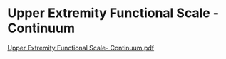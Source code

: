 # Upper Extremity Functional Scale - Continuum

[Upper Extremity Functional Scale- Continuum.pdf](Upper%20Extremity%20Functional%20Scale%20-%20Continuum%20a77996649b5c44a8a623878d955ec6a8/Upper_Extremity_Functional_Scale-_Continuum.pdf)
